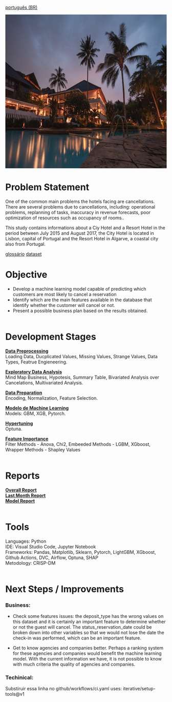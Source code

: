 [português (BR)](https://github.com/alyssonvidal/Hotel-Booking-Cancelations/blob/main/README_PT.md)

<center><img src="/images/hotel.jpg" alt="logo" width="600" height="480"/></center>

# Problem Statement

One of the common main problems the hotels facing are cancellations. There are several problems due to cancellations, including: operational problems, replanning of tasks, inaccuracy in revenue forecasts, poor optimization of resources such as occupancy of rooms..

This study contains informations about a Ciy Hotel and a Resort Hotel in the period between July 2015 and August 2017, the City Hotel is located in Lisbon, capital of Portugal and the Resort Hotel in Algarve, a coastal city also from Portugal.

[glossário](https://github.com/alyssonvidal/Hotel-Booking-Cancelations/blob/main/references/glossary_PT.md)
[dataset](https://www.sciencedirect.com/science/article/pii/S2352340918315191)


# Objective

* Develop a machine learning model capable of predicting which customers are most likely to cancel a reservation
* Identify which are the main features available in the database that identify whether the customer will cancel or not.
* Present a possible business plan based on the results obtained.<br><br>

# Development Stages
[**Data Preprocessing**](https://github.com/alyssonvidal/Bank-Marketing-Cluster/blob/main/notebooks/part01_preprocessing.ipynb)<br>
Loading Data, Ducplicated Values, Missing Values, Strange Values, Data Types, Featrue Engieneering.

[**Exploratory Data Analysis**](https://github.com/alyssonvidal/Bank-Marketing-Cluster/blob/main/notebooks/part02_eda.ipynb)<br>
Mind Map Business, Hypotesis, Summary Table, Bivariated Analysis over Cancelations, Multivariated Analysis.

[**Data Preparation**](https://github.com/alyssonvidal/Bank-Marketing-Cluster/blob/main/notebooks/part03_model.ipynb)<br>
Encoding, Normalization, Feature Selection.

[**Modelo de Machine Learning**](https://github.com/alyssonvidal/Bank-Marketing-Cluster/blob/main/notebooks/part03_model.ipynb)<br>
Models: GBM, XGB, Pytorch.

[**Hypertuning**](https://github.com/alyssonvidal/Bank-Marketing-Cluster/blob/main/notebooks/part03_model.ipynb)<br>
Optuna.

[**Feature Importance**](https://github.com/alyssonvidal/Bank-Marketing-Cluster/blob/main/notebooks/part03_model.ipynb)<br>
Filter Methods - Anova, Chi2, Embeeded Methods - LGBM, XGboost, Wrapper Methods - Shapley Values<br><br>

# Reports
[**Overall Report**](https://github.com/alyssonvidal/Bank-Marketing-Cluster/blob/main/reports/resultados.md)<br>
[**Last Month Report**](https://github.com/alyssonvidal/Bank-Marketing-Cluster/blob/main/reports/resultados.md)<br>
[**Model Report**](https://github.com/alyssonvidal/Bank-Marketing-Cluster/blob/main/reports/resultados.md)<br><br>

# Tools
Languages: Python<br>
IDE: Visual Studio Code, Jupyter Notebook<br>
Frameworks: Pandas, Matplotlib, Sklearn, Pytorch, LightGBM, XGboost, Github Actions, DVC, Airflow, Optuna, SHAP<br>
Metodology: CRISP-DM<br><br>

# Next Steps / Improvements

### Business:
- Check some features issues: the deposit_type has the wrong values on this dataset ​​and it is certainly an important feature to determine whether or not the guest will cancel. The status_reservation_date could be broken down into other variables so that we would not lose the date the check-in was performed, which can be an important feature.

- Get to know agencies and companies better. Perhaps a ranking system for these agencies and companies would benefit the machine learning model. With the current information we have, it is not possible to know with much criteria the quality of agencies and companies.

### Techinical:

Substiruir essa linha no github/workflows/ci.yaml
uses: iterative/setup-tools@v1  


